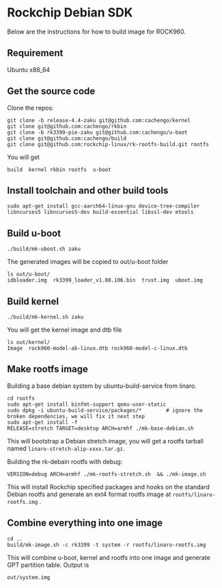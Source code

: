 # Rockchip Debian SDK
    
Below are the instructions for how to build image for ROCK960.

## Requirement

Ubuntu x86_64

## Get the source code

Clone the repos:

    git clone -b release-4.4-zaku git@github.com:cachengo/kernel
    git clone git@github.com:cachengo/rkbin
    git clone -b rk3399-pie-zaku git@github.com:cachengo/u-boot
    git clone git@github.com:cachengo/build
    git clone git@github.com:rockchip-linux/rk-rootfs-build.git rootfs

You will get 

    build  kernel rkbin rootfs  u-boot

## Install toolchain and other build tools

    sudo apt-get install gcc-aarch64-linux-gnu device-tree-compiler libncurses5 libncurses5-dev build-essential libssl-dev mtools

## Build u-boot

    ./build/mk-uboot.sh zaku

The generated images will be copied to out/u-boot folder

    ls out/u-boot/
    idbloader.img  rk3399_loader_v1.08.106.bin  trust.img  uboot.img

## Build kernel

    ./build/mk-kernel.sh zaku

You will get the kernel image and dtb file

    ls out/kernel/
    Image  rock960-model-ab-linux.dtb rock960-model-c-linux.dtb

## Make rootfs image

Building a base debian system by ubuntu-build-service from linaro.

    cd rootfs
    sudo apt-get install binfmt-support qemu-user-static
    sudo dpkg -i ubuntu-build-service/packages/*        # ignore the broken dependencies, we will fix it next step
    sudo apt-get install -f
    RELEASE=stretch TARGET=desktop ARCH=armhf ./mk-base-debian.sh

This will bootstrap a Debian stretch image, you will get a rootfs tarball named `linaro-stretch-alip-xxxx.tar.gz`. 

Building the rk-debain rootfs with debug:

    VERSION=debug ARCH=armhf ./mk-rootfs-stretch.sh  && ./mk-image.sh

This will install Rockchip specified packages and hooks on the standard Debian rootfs and generate an ext4 format rootfs image at `rootfs/linaro-rootfs.img` .

## Combine everything into one image
    cd ..
    build/mk-image.sh -c rk3399 -t system -r rootfs/linaro-rootfs.img

This will combine u-boot, kernel and rootfs into one image and generate GPT partition table. Output is 

    out/system.img

